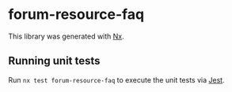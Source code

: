 # forum-resource-faq

This library was generated with [Nx](https://nx.dev).

## Running unit tests

Run `nx test forum-resource-faq` to execute the unit tests via [Jest](https://jestjs.io).
